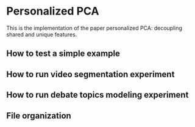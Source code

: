 # Personalized PCA

This is the implementation of the paper personalized PCA: decoupling shared and unique features.

## How to test a simple example

## How to run video segmentation experiment

## How to run debate topics modeling experiment

## File organization

